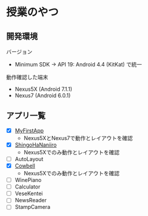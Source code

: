 # 授業のやつ

## 開発環境

バージョン
- Minimum SDK -> API 19: Android 4.4 (KitKat) で統一

動作確認した端末
- Nexus5X (Android 7.1.1)
- Nexus7  (Android 6.0.1)

## アプリ一覧

- [x] [MyFirstApp](android/MyFirstApp)
  - Nexus5XとNexus7で動作とレイアウトを確認
- [x] [ShingoHaNaniiro](android/ShingoHaNaniiro)
  - Nexus5Xでのみ動作とレイアウトを確認
- [ ] AutoLayout
- [x] [Cowbell](android/Cowbell)
  - Nexus5Xでのみ動作とレイアウトを確認
- [ ] WinePiano
- [ ] Calculator
- [ ] VeseKentei
- [ ] NewsReader
- [ ] StampCamera
